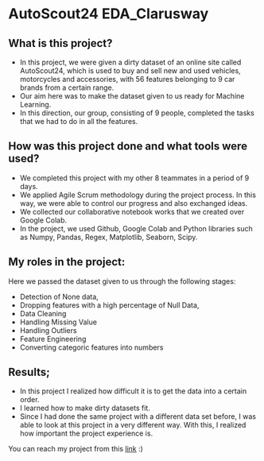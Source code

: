 # AutoScout24 EDA_Clarusway

## What is this project?

- In this project, we were given a dirty dataset of an online site called AutoScout24, which is used to buy and sell new and used vehicles, motorcycles and accessories, with 56 features belonging to 9 car brands from a certain range.
- Our aim here was to make the dataset given to us ready for Machine Learning.
- In this direction, our group, consisting of 9 people, completed the tasks that we had to do in all the features.

## How was this project done and what tools were used?

- We completed this project with my other 8 teammates in a period of 9 days.
- We applied Agile Scrum methodology during the project process. In this way, we were able to control our progress and also exchanged ideas.
- We collected our collaborative notebook works that we created over Google Colab.
- In the project, we used Github, Google Colab and Python libraries such as Numpy, Pandas, Regex, Matplotlib, Seaborn, Scipy.

## My roles in the project:

Here we passed the dataset given to us through the following stages:
* Detection of None data,
* Dropping features with a high percentage of Null Data,
* Data Cleaning
* Handling Missing Value
* Handling Outliers
* Feature Engineering
* Converting categoric features into numbers

## Results;
* In this project I realized how difficult it is to get the data into a certain order.
* I learned how to make dirty datasets fit.
* Since I had done the same project with a different data set before, I was able to look at this project in a very different way. With this, I realized how important the project experience is.


You can reach my project from this [link](https://github.com/s4mto/flashcards) :)
